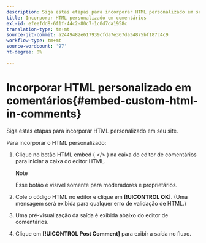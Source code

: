 ```yaml
---
description: Siga estas etapas para incorporar HTML personalizado em seu site.
title: Incorporar HTML personalizado em comentários
exl-id: efeefdd8-6f1f-44c2-80c7-1c0d7da1958c
translation-type: tm+mt
source-git-commit: a2449482e617939cfda7e367da34875bf187c4c9
workflow-type: tm+mt
source-wordcount: '97'
ht-degree: 0%

---
```


# Incorporar HTML personalizado em comentários{#embed-custom-html-in-comments}

Siga estas etapas para incorporar HTML personalizado em seu site.

Para incorporar o HTML personalizado:
1. Clique no botão HTML embed ( &lt;/> ) na caixa do editor de comentários para iniciar a caixa do editor HTML.

   >[!NOTE]
   >
   >Esse botão é visível somente para moderadores e proprietários.

1. Cole o código HTML no editor e clique em **[!UICONTROL OK]**. (Uma mensagem será exibida para qualquer erro de validação de HTML.)
1. Uma pré-visualização da saída é exibida abaixo do editor de comentários.
1. Clique em **[!UICONTROL Post Comment]** para exibir a saída no fluxo.
